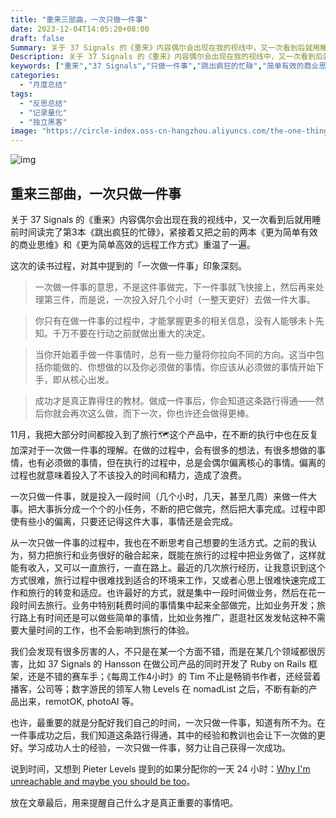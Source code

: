 ```yaml
---
title: "重来三部曲，一次只做一件事"
date: 2023-12-04T14:05:20+08:00
draft: false
Summary: 关于 37 Signals 的《重来》内容偶尔会出现在我的视线中，又一次看到后就用睡前时间读完了第3本《跳出疯狂的忙碌》，紧接着又把之前的两本重温了一遍。一次做一件事的意思是一次投入好几个小时（甚至更多）来做一件大事，是这次重读过程最大的收获。
Description: 关于 37 Signals 的《重来》内容偶尔会出现在我的视线中，又一次看到后就用睡前时间读完了第3本《跳出疯狂的忙碌》，紧接着又把之前的两本重温了一遍。一次做一件事的意思是一次投入好几个小时（甚至更多）来做一件大事，是这次重读过程最大的收获。
keywords: ["重来","37 Signals","只做一件事","跳出疯狂的忙碌","简单有效的商业思维","小而美","精益创业","1天24小时"]
categories:
  - "月度总结"
tags:
  - "反思总结"
  - "记录量化"
  - "独立黑客"
image: "https://circle-index.oss-cn-hangzhou.aliyuncs.com/the-one-thing.png"
---
```


![img](https://circle-index.oss-cn-hangzhou.aliyuncs.com/the-one-thing.png)

## 重来三部曲，一次只做一件事

关于 37 Signals 的《重来》内容偶尔会出现在我的视线中，又一次看到后就用睡前时间读完了第3本《跳出疯狂的忙碌》，紧接着又把之前的两本《更为简单有效的商业思维》和《更为简单高效的远程工作方式》重温了一遍。

这次的读书过程，对其中提到的「一次做一件事」印象深刻。

> 一次做一件事的意思，不是这件事做完，下一件事就飞快接上，然后再来处理第三件，而是说，一次投入好几个小时（一整天更好）去做一件大事。

> 你只有在做一件事的过程中，才能掌握更多的相关信息，没有人能够未卜先知。千万不要在行动之前就做出重大的决定。

> 当你开始着手做一件事情时，总有一些力量将你拉向不同的方向。这当中包括你能做的、你想做的以及你必须做的事情。你应该从必须做的事情开始下手，即从核心出发。

> 成功才是真正靠得住的教材。做成一件事后，你会知道这条路行得通——然后你就会再次这么做，而下一次，你也许还会做得更棒。

11月，我把大部分时间都投入到了旅行🗺️这个产品中，在不断的执行中也在反复加深对于一次做一件事的理解。在做的过程中，会有很多的想法，有很多想做的事情，也有必须做的事情，但在执行的过程中，总是会偶尔偏离核心的事情。偏离的过程也就意味着投入了不该投入的时间和精力，造成了浪费。

一次只做一件事，就是投入一段时间（几个小时，几天，甚至几周）来做一件大事。把大事拆分成一个个的小任务，不断的把它做完，然后把大事完成。过程中即使有些小的偏离，只要还记得这件大事，事情还是会完成。

从一次只做一件事的过程中，我也在不断思考自己想要的生活方式。之前的我认为，努力把旅行和业务很好的融合起来，既能在旅行的过程中把业务做了，这样就能有收入，又可以一直旅行，一直在路上。最近的几次旅行经历，让我意识到这个方式很难，旅行过程中很难找到适合的环境来工作，又或者心思上很难快速完成工作和旅行的转变和适应。也许最好的方式，就是集中一段时间做业务，然后在花一段时间去旅行。业务中特别耗费时间的事情集中起来全部做完，比如业务开发；旅行路上有时间还是可以做些简单的事情，比如业务推广，逛逛社区发发帖这种不需要大量时间的工作，也不会影响到旅行的体验。

我们会发现有很多厉害的人，不只是在某一个方面不错，而是在某几个领域都很厉害，比如 37 Signals 的 Hansson 在做公司产品的同时开发了 Ruby on Rails 框架，还是不错的赛车手；《每周工作4小时》的 Tim 不止是畅销书作者，还经营着播客，公司等；数字游民的领军人物 Levels 在 nomadList 之后，不断有新的产品出来，remotOK, photoAI 等。

也许，最重要的就是分配好我们自己的时间，一次只做一件事，知道有所不为。在一件事成功之后，我们知道这条路行得通，其中的经验和教训也会让下一次做的更好。学习成功人士的经验，一次只做一件事，努力让自己获得一次成功。

说到时间，又想到 Pieter Levels 提到的如果分配你的一天 24 小时：[Why I'm unreachable and maybe you should be too](https://levels.io/contact/)。

放在文章最后，用来提醒自己什么才是真正重要的事情吧。
